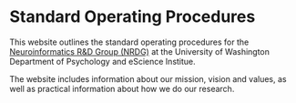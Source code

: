 Standard Operating Procedures
=============================

This website outlines the standard operating procedures for the [Neuroinformatics R&D Group (NRDG)](https://neuroinformatics.uw.edu) at the University of Washington Department of Psychology and eScience Institue.

The website includes information about our mission, vision and values, as well as practical information about how we do our research.